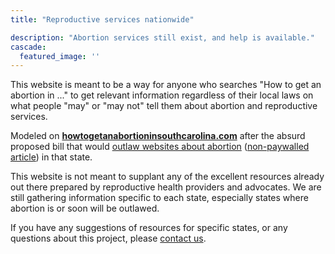 ```yaml
---
title: "Reproductive services nationwide"

description: "Abortion services still exist, and help is available."
cascade:
  featured_image: ''
---
```


This website is meant to be a way for anyone who searches "How to get an abortion in ..." to get relevant information regardless of their local laws on what people "may" or "may not" tell them about abortion and reproductive services.

Modeled on **[howtogetanabortioninsouthcarolina.com](https://howtogetanabortioninsouthcarolina.com)** after the absurd proposed bill that would [outlaw websites about abortion](https://www.washingtonpost.com/technology/2022/07/22/south-carolina-bill-abortion-websites/?itid=hp-more-top-stories) ([non-paywalled article](https://www.democraticunderground.com/10142946105)) in that state.

This website is not meant to supplant any of the excellent resources already out there prepared by reproductive health providers and advocates. We are still gathering information specific to each state, especially states where abortion is or soon will be outlawed.

If you have any suggestions of resources for specific states, or any questions about this project, please [contact us](/contact/).
